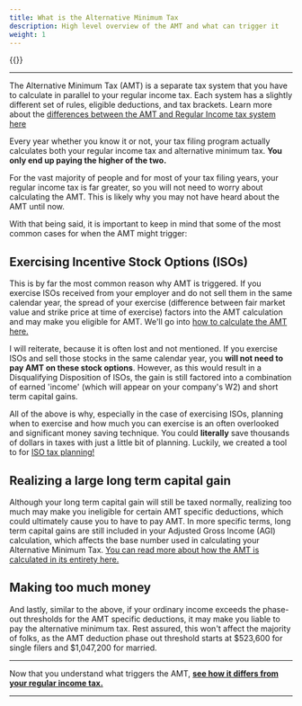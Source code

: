 ```yaml
---
title: What is the Alternative Minimum Tax
description: High level overview of the AMT and what can trigger it
weight: 1
---
```

{{<disclaimer>}}

------------------
The Alternative Minimum Tax (AMT) is a separate tax system that you have to calculate in parallel to your regular income tax. Each system has a slightly different set of rules, eligible deductions, and tax brackets. Learn more about the [differences between the AMT and Regular Income tax system here](/learn_about_the_amt/amt-regular-tax-differences) 

Every year whether you know it or not, your tax filing program actually calculates both your regular income tax and alternative minimum tax. **You only end up paying the higher of the two.** 

For the vast majority of people and for most of your tax filing years, your regular income tax is far greater, so you will not need to worry about calculating the AMT. This is likely why you may not have heard about the AMT until now. 

With that being said, it is important to keep in mind that some of the most common cases for when the AMT might trigger:

Exercising Incentive Stock Options (ISOs)
-----
This is by far the most common reason why AMT is triggered. If you exercise ISOs received from your employer and do not sell them in the same calendar year, the spread of your exercise (difference between fair market value and strike price at time of exercise) factors into the AMT calculation and may make you eligible for AMT. We'll go into [how to calculate the AMT here.](/learn_about_the_amt/how-to-calculate-alternative-minimum-tax)

I will reiterate, because it is often lost and not mentioned. If you exercise ISOs and sell those stocks in the same calendar year, you **will not need to pay AMT on these stock options**. However, as this would result in a Disqualifying Disposition of ISOs, the gain is still factored into a combination of earned 'income' (which will appear on your company's W2) and short term capital gains. 
<!--There are situations where it may be better to take a Disqualifying Disposition, and some examples are covered here -->

All of the above is why, especially in the case of exercising ISOs, planning when to exercise and how much you can exercise is an often overlooked and significant money saving technique. You could **literally** save thousands of dollars in taxes with just a little bit of planning. Luckily, we created a tool to for [ISO tax planning!](/iso-tax-planner)

Realizing a large long term capital gain
-----
Although your long term capital gain will still be taxed normally<!--at these favorable tax rates -->, realizing too much may make you ineligible for certain AMT specific deductions, which could ultimately cause you to have to pay AMT. In more specific terms, long term capital gains are still included in your Adjusted Gross Income (AGI) calculation, which affects the base number used in calculating your Alternative Minimum Tax. [You can read more about how the AMT is calculated in its entirety here.](/learn_about_the_amt/how-to-calculate-alternative-minimum-tax)

Making too much money 
-----
And lastly, similar to the above, if your ordinary income exceeds the phase-out thresholds for the AMT specific deductions, it may make you liable to pay the alternative minimum tax. Rest assured, this won't affect the majority of folks, as the AMT deduction phase out threshold starts at $523,600 for single filers and $1,047,200 for married.

------------

Now that you understand what triggers the AMT, **[see how it differs from your regular income tax.](/learn_about_the_amt/amt-regular-tax-differences)**

------------